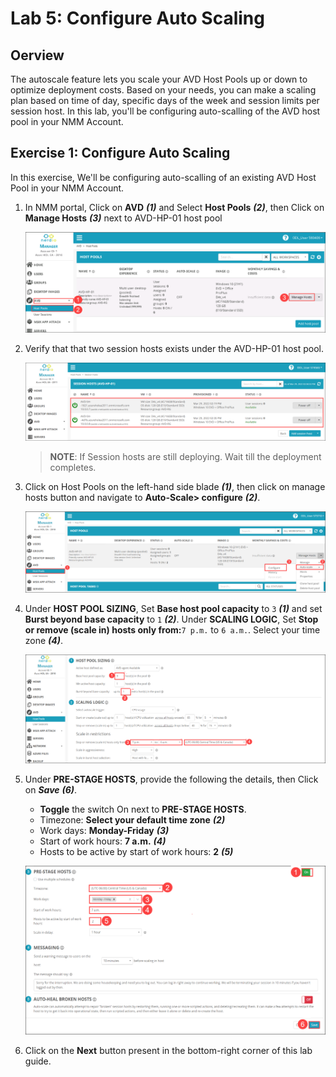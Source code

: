 # Lab 5: Configure Auto Scaling

## Oerview

The autoscale feature lets you scale your AVD Host Pools up or down to optimize deployment costs. Based on your needs, you can make a scaling plan based on time of day, specific days of the week and session limits per session host. In this lab, you'll be configuring auto-scalling of the AVD host pool in your NMM Account. 

## Exercise 1: Configure Auto Scaling

In this exercise, We'll be configuring auto-scalling of an existing AVD Host Pool in your NMM Account.  
   
1. In NMM portal, Click on **AVD** ***(1)*** and Select **Host Pools** ***(2)***, then Click on **Manage Hosts** ***(3)*** next to AVD-HP-01 host pool

   ![](media/up2.png)
   
1. Verify that that two session hosts exists under the AVD-HP-01 host pool.

   ![](media/2ss14.png)
    
   >**NOTE**: If Session hosts are still deploying. Wait till the deployment completes.

1. Click on Host Pools on the left-hand side blade ***(1)***, then click on manage hosts button and navigate to **Auto-Scale> configure** ***(2)***.

   ![](media/5s1.png)
   
1. Under **HOST POOL SIZING**, Set **Base host pool capacity** to ```3``` ***(1)*** and set **Burst beyond base capacity** to ```1``` ***(2)***. Under **SCALING LOGIC**, Set **Stop or remove (scale in) hosts only from:**```7 p.m.``` to ```6 a.m.```. Select your time zone ***(4)***.

   ![](media/5s2.png)
   
1. Under **PRE-STAGE HOSTS**, provide the following the details, then Click on ***Save*** ***(6)***.

   - **Toggle** the switch On next to **PRE-STAGE HOSTS**.
   - Timezone: **Select your default time zone** ***(2)***
   - Work days: **Monday-Friday** ***(3)***
   - Start of work hours: **7 a.m.** ***(4)***
   - Hosts to be active by start of work hours: **2** ***(5)***

   ![](media/5s3.png)
   
1. Click on the **Next** button present in the bottom-right corner of this lab guide.



